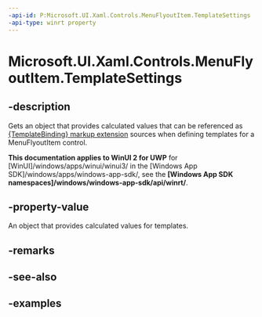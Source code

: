 ```yaml
---
-api-id: P:Microsoft.UI.Xaml.Controls.MenuFlyoutItem.TemplateSettings
-api-type: winrt property
---
```


<!-- Property syntax.
public MenuFlyoutItemTemplateSettings TemplateSettings { get; }
-->

# Microsoft.UI.Xaml.Controls.MenuFlyoutItem.TemplateSettings

## -description

Gets an object that provides calculated values that can be referenced as [{TemplateBinding} markup extension](/windows/uwp/xaml-platform/templatebinding-markup-extension) sources when defining templates for a MenuFlyoutItem control.

**This documentation applies to WinUI 2 for UWP** for [WinUI]/windows/apps/winui/winui3/ in the [Windows App SDK]/windows/apps/windows-app-sdk/, see the **[Windows App SDK namespaces]/windows/windows-app-sdk/api/winrt/**.

## -property-value

An object that provides calculated values for templates.

## -remarks

## -see-also

## -examples

